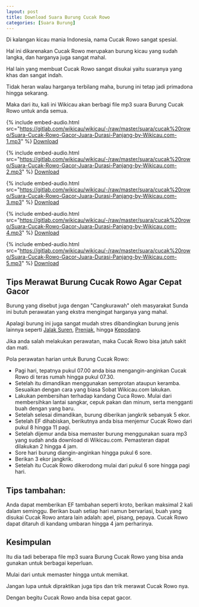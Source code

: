 ```yaml
---
layout: post
title: Download Suara Burung Cucak Rowo
categories: [Suara Burung]
---
```


Di kalangan kicau mania Indonesia, nama Cucak Rowo sangat spesial.

Hal ini dikarenakan Cucak Rowo merupakan burung kicau yang sudah langka, dan harganya juga sangat mahal.

Hal lain yang membuat Cucak Rowo sangat disukai yaitu suaranya yang khas dan sangat indah.

Tidak heran walau harganya terbilang maha, burung ini tetap jadi primadona hingga sekarang.

Maka dari itu, kali ini Wikicau akan berbagi file mp3 suara Burung Cucak Rowo untuk anda semua.

{% include embed-audio.html src="https://gitlab.com/wikicau/wikicau/-/raw/master/suara/cucak%20rowo/Suara-Cucak-Rowo-Gacor-Juara-Durasi-Panjang-by-Wikicau.com-1.mp3" %}
[Download](http://bit.ly/2WXJg2D)

{% include embed-audio.html src="https://gitlab.com/wikicau/wikicau/-/raw/master/suara/cucak%20rowo/Suara-Cucak-Rowo-Gacor-Juara-Durasi-Panjang-by-Wikicau.com-2.mp3" %}
[Download](http://bit.ly/2XzmZYN)

{% include embed-audio.html src="https://gitlab.com/wikicau/wikicau/-/raw/master/suara/cucak%20rowo/Suara-Cucak-Rowo-Gacor-Juara-Durasi-Panjang-by-Wikicau.com-3.mp3" %}
[Download](http://bit.ly/2IYQZnv)

{% include embed-audio.html src="https://gitlab.com/wikicau/wikicau/-/raw/master/suara/cucak%20rowo/Suara-Cucak-Rowo-Gacor-Juara-Durasi-Panjang-by-Wikicau.com-4.mp3" %}
[Download](http://bit.ly/2IwQimg)

{% include embed-audio.html src="https://gitlab.com/wikicau/wikicau/-/raw/master/suara/cucak%20rowo/Suara-Cucak-Rowo-Gacor-Juara-Durasi-Panjang-by-Wikicau.com-5.mp3" %}
[Download](http://bit.ly/2IxmQwC)

## Tips Merawat Burung Cucak Rowo Agar Cepat Gacor

Burung yang disebut juga dengan "Cangkurawah" oleh masyarakat Sunda ini butuh perawatan yang ekstra mengingat harganya yang mahal.

Apalagi burung ini juga sangat mudah stres dibandingkan burung jenis lainnya seperti [Jalak Suren](https://wikicau.com/suara-burung-jalak-suren/), [Prenjak](https://wikicau.com/suara-burung-prenjak/), hingga [Kepodang](https://wikicau.com/suara-burung-kepodang/).

Jika anda salah melakukan perawatan, maka Cucak Rowo bisa jatuh sakit dan mati.

Pola perawatan harian untuk Burung Cucak Rowo:

- Pagi hari, tepatnya pukul 07.00 anda bisa mengangin-anginkan Cucak Rowo di teras rumah hingga pukul 07.30.
- Setelah itu dimandikan menggunakan semprotan ataupun keramba. Sesuaikan dengan cara yang biasa Sobat Wikicau.com lakukan.
- Lakukan pembersihan terhadap kandang Cuca Rowo. Mulai dari membersihkan lantai sangkar, cepuk pakan dan minum, serta mengganti buah dengan yang baru.
- Setelah selesai dimandikan, burung diberikan jangkrik sebanyak 5 ekor.
- Setelah EF dihabiskan, berikutnya anda bisa menjemur Cucak Rowo dari pukul 8 hingga 11 pagi.
- Setelah dijemur anda bisa memaster burung menggunakan suara mp3 yang sudah anda download di Wikicau.com. Pemasteran dapat dilakukan 2 hingga 4 jam.
- Sore hari burung diangin-anginkan hingga pukul 6 sore.
- Berikan 3 ekor jangkrik.
- Setelah itu Cucak Rowo dikerodong mulai dari pukul 6 sore hingga pagi hari.

## Tips tambahan:
Anda dapat memberikan EF tambahan seperti kroto, berikan maksimal 2 kali dalam seminggu.
Berikan buah setiap hari namun bervariasi, buah yang disukai Cucak Rowo antara lain adalah: apel, pisang, pepaya.
Cucak Rowo dapat ditaruh di kandang umbaran hingga 4 jam perharinya.

## Kesimpulan

Itu dia tadi beberapa file mp3 suara Burung Cucak Rowo yang bisa anda gunakan untuk berbagai keperluan.

Mulai dari untuk memaster hingga untuk memikat.

Jangan lupa untuk dipraktikan juga tips dan trik merawat Cucak Rowo nya.

Dengan begitu Cucak Rowo anda bisa cepat gacor.